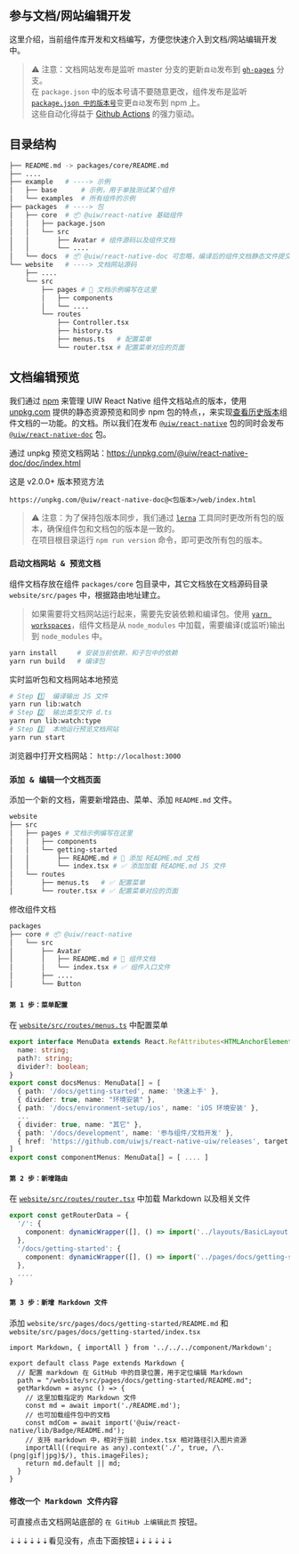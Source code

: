 参与文档/网站编辑开发
---

这里介绍，当前组件库开发和文档编写，方便您快速介入到文档/网站编辑开发中。

> ⚠️ 注意：文档网站发布是监听 master 分支的更新`自动`发布到 [`gh-pages`](https://github.com/uiwjs/react-native-uiw/tree/gh-pages) 分支。  
> 在 `package.json` 中的版本号请不要随意更改，组件发布是监听 [`package.json 中的版本号`](https://github.com/uiwjs/react-native-uiw/blob/4e4f55681a71b4813a5f5fe26f4b1a859bc85a7f/.github/workflows/ci.yml#L64-L66)变更`自动`发布到 npm 上。  
> 这些自动化得益于 [Github Actions](https://github.com/actions) 的强力驱动。
<!--rehype:style=border-left: 8px solid #ffe564;background-color: #ffe56440;padding: 12px 16px;-->

## 目录结构

```bash
├── README.md -> packages/core/README.md
├── ....
├── example   # ----> 示例
│   ├── base      # 示例，用于单独测试某个组件
│   └── examples  # 所有组件的示例
├── packages  # ----> 包
│   ├── core  # 📦 @uiw/react-native 基础组件
│   │   ├── package.json
│   │   └── src
│   │       ├── Avatar # 组件源码以及组件文档
│   │       └── ....
│   └── docs  # 📦 @uiw/react-native-doc 可忽略，编译后的组件文档静态文件提交到 npm 提供文档版本预览
└── website   # ----> 文档网站源码
    ├── ....
    └── src
        ├── pages # 📑 文档示例编写在这里
        │   ├── components
        │   └── ....
        └── routes
            ├── Controller.tsx
            ├── history.ts
            ├── menus.ts   # 配置菜单
            └── router.tsx # 配置菜单对应的页面
```

## 文档编辑预览

我们通过 [npm](https://www.npmjs.com/@uiw/react-native-doc) 来管理 UIW React Native 组件文档站点的版本，使用 [unpkg.com](https://unpkg.com/) 提供的静态资源预览和同步 npm 包的特点，，来实现[查看历史版本](https://unpkg.com/browse/@uiw/react-native-doc/)组件文档的一功能。的文档。所以我们在发布 [`@uiw/react-native`](https://www.npmjs.com/package/@uiw/react-native) 包的同时会发布 [`@uiw/react-native-doc`](https://www.npmjs.com/package/@uiw/react-native-doc) 包。

通过 unpkg 预览文档网站：https://unpkg.com/@uiw/react-native-doc/doc/index.html

这是 v2.0.0+ 版本预览方法

```shell
https://unpkg.com/@uiw/react-native-doc@<包版本>/web/index.html
```

> ⚠️ 注意：为了保持包版本同步，我们通过 [`lerna`](http://npmjs.com/lerna) 工具同时更改所有包的版本，确保组件包和文档包的版本是一致的。  
> 在项目根目录运行 `npm run version` 命令，即可更改所有包的版本。
<!--rehype:style=border-left: 8px solid #ffe564;background-color: #ffe56440;padding: 12px 16px;-->

### `启动文档网站 & 预览文档`<!--rehype:style=color: white; background: #1c7bd0;-->

组件文档存放在组件 `packages/core`<!--rehype:style=color: #039423; background: #e3efe7;--> 包目录中，其它文档放在文档源码目录 `website/src/pages`<!--rehype:style=color: #039423; background: #e3efe7;--> 中，根据路由地址建立。

> 如果需要将文档网站运行起来，需要先安装依赖和编译包。使用 [`yarn workspaces`](https://classic.yarnpkg.com/en/docs/workspaces)，组件文档是从 `node_modules` 中加载，需要编译(或监听)输出到 `node_modules` 中。
<!--rehype:style=border-left: 8px solid #ffe564;background-color: #ffe56440;padding: 12px 16px;-->

<!--rehype:-->
```bash
yarn install     # 安装当前依赖，和子包中的依赖
yarn run build   # 编译包
```

实时监听包和文档网站本地预览

```bash
# Step 1️⃣  编译输出 JS 文件
yarn run lib:watch
# Step 2️⃣  输出类型文件 d.ts
yarn run lib:watch:type
# Step 3️⃣  本地运行预览文档网站
yarn run start
```

浏览器中打开文档网站： `http://localhost:3000`<!--rehype:style=color: #3d79a2; background: #e5ecf3;-->

### `添加 & 编辑一个文档页面`<!--rehype:style=color: white; background: #4a4a4a;-->

添加一个新的文档，需要新增路由、菜单、添加 `README.md` 文件。

```bash
website
├── src
│   ├── pages # 文档示例编写在这里
│   │   ├── components
│   │   └── getting-started
│   │       ├── README.md # 📑 添加 README.md 文档
│   │       └── index.tsx # ✅ 添加加载 README.md JS 文件
│   └── routes
│       ├── menus.ts   # ✅ 配置菜单
│       └── router.tsx # ✅ 配置菜单对应的页面
```

修改组件文档

```bash
packages
├── core # 📦 @uiw/react-native
│   └── src
│       ├── Avatar
│       │   ├── README.md # 📑 组件文档
│       │   └── index.tsx # ✅ 组件入口文件
│       ├── ....
│       └── Button
```

#### `第 1 步：菜单配置`

在 [`website/src/routes/menus.ts`](https://github.com/uiwjs/react-native-uiw/blob/4e4f55681a71b4813a5f5fe26f4b1a859bc85a7f/website/src/routes/menus.ts#L44) 中配置菜单

```ts
export interface MenuData extends React.RefAttributes<HTMLAnchorElement>, React.AnchorHTMLAttributes<HTMLAnchorElement> {
  name: string;
  path?: string;
  divider?: boolean;
}
export const docsMenus: MenuData[] = [
  { path: '/docs/getting-started', name: '快速上手' },
  { divider: true, name: "环境安装" },
  { path: '/docs/environment-setup/ios', name: 'iOS 环境安装' },
  ...
  { divider: true, name: "其它" },
  { path: '/docs/development', name: '参与组件/文档开发' },
  { href: 'https://github.com/uiwjs/react-native-uiw/releases', target: '_blank', name: '更新日志' },
]
export const componentMenus: MenuData[] = [ .... ]
```

#### `第 2 步：新增路由`

在 [`website/src/routes/router.tsx`](https://github.com/uiwjs/react-native-uiw/blob/4e4f55681a71b4813a5f5fe26f4b1a859bc85a7f/website/src/routes/router.tsx#L39-L41) 中加载 Markdown 以及相关文件

```ts
export const getRouterData = {
  '/': {
    component: dynamicWrapper([], () => import('../layouts/BasicLayout')),
  },
  '/docs/getting-started': {
    component: dynamicWrapper([], () => import('../pages/docs/getting-started')),
  },
  ....
}
```

#### `第 3 步：新增 Markdown 文件`

添加 `website/src/pages/docs/getting-started/README.md` 和 `website/src/pages/docs/getting-started/index.tsx`

```tsx
import Markdown, { importAll } from '../../../component/Markdown';

export default class Page extends Markdown {
  // 配置 markdown 在 GitHub 中的目录位置，用于定位编辑 Markdown
  path = "/website/src/pages/docs/getting-started/README.md";
  getMarkdown = async () => {
    // 这里加载指定的 Markdown 文件
    const md = await import('./README.md');
    // 也可加载组件包中的文档
    const mdCom = await import('@uiw/react-native/lib/Badge/README.md');
    // 支持 markdown 中，相对于当前 index.tsx 相对路径引入图片资源
    importAll((require as any).context('./', true, /\.(png|gif|jpg)$/), this.imageFiles);
    return md.default || md;
  }
}
```

### `修改一个 Markdown 文件内容`

可直接点击文档网站底部的 `在 GitHub 上编辑此页`<!--rehype:style=color: #1e1cf0; background: #e3e3ff;--> 按钮。

⇣⇣⇣⇣⇣⇣看见没有，点击下面按钮⇣⇣⇣⇣⇣⇣
<!--rehype:style=background-color: #a0ffb3; padding: 12px 16px; display: inline-block;-->